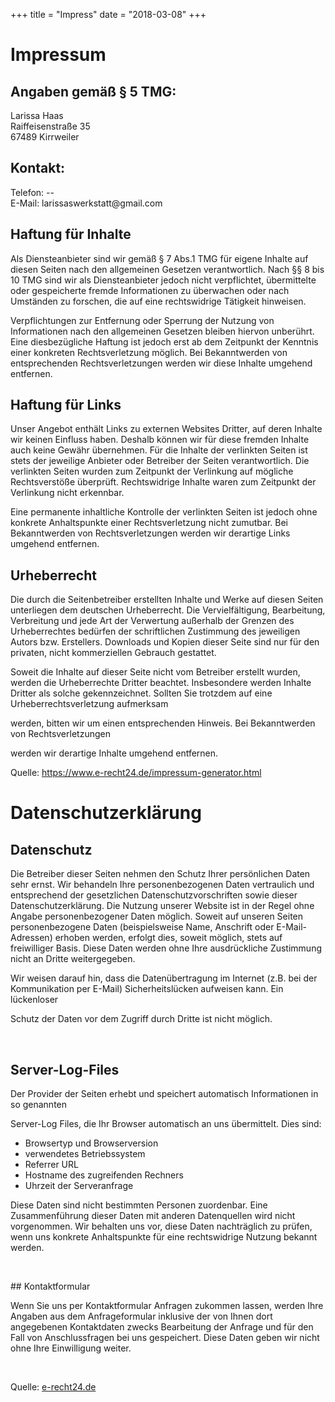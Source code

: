 +++
title = "Impress"
date = "2018-03-08"
+++

<h1>Impressum</h1> <h2>Angaben gem&auml;&szlig; &sect; 5 TMG:</h2> <p>Larissa Haas<br />
Raiffeisenstra&szlig;e 35<br /> 67489 Kirrweiler</p> <h2>Kontakt:</h2> <p>Telefon: --<br /> E-Mail:
larissaswerkstatt@gmail.com</p> <h2>Haftung f&uuml;r Inhalte</h2> <p>Als Diensteanbieter sind wir
gem&auml;&szlig; &sect; 7 Abs.1 TMG f&uuml;r eigene Inhalte auf diesen Seiten nach den allgemeinen
Gesetzen verantwortlich. Nach &sect;&sect; 8 bis 10 TMG sind wir als Diensteanbieter jedoch nicht
verpflichtet, &uuml;bermittelte oder gespeicherte fremde Informationen zu &uuml;berwachen oder nach
Umst&auml;nden zu forschen, die auf eine rechtswidrige T&auml;tigkeit hinweisen.</p>
<p>Verpflichtungen zur Entfernung oder Sperrung der Nutzung von Informationen nach den allgemeinen
Gesetzen bleiben hiervon unber&uuml;hrt. Eine diesbez&uuml;gliche Haftung ist jedoch erst ab dem
Zeitpunkt der Kenntnis einer konkreten Rechtsverletzung m&ouml;glich. Bei Bekanntwerden von
entsprechenden Rechtsverletzungen werden wir diese Inhalte umgehend entfernen.</p> <h2>Haftung
f&uuml;r Links</h2> <p>Unser Angebot enth&auml;lt Links zu externen Websites Dritter, auf deren Inhalte
wir keinen Einfluss haben. Deshalb k&ouml;nnen wir f&uuml;r diese fremden Inhalte auch keine
Gew&auml;hr &uuml;bernehmen. F&uuml;r die Inhalte der verlinkten Seiten ist stets der jeweilige Anbieter
oder Betreiber der Seiten verantwortlich. Die verlinkten Seiten wurden zum Zeitpunkt der Verlinkung auf
m&ouml;gliche Rechtsverst&ouml;&szlig;e &uuml;berpr&uuml;ft. Rechtswidrige Inhalte waren zum
Zeitpunkt der Verlinkung nicht erkennbar.</p> <p>Eine permanente inhaltliche Kontrolle der verlinkten
Seiten ist jedoch ohne konkrete Anhaltspunkte einer Rechtsverletzung nicht zumutbar. Bei
Bekanntwerden von Rechtsverletzungen werden wir derartige Links umgehend entfernen.</p>
<h2>Urheberrecht</h2> <p>Die durch die Seitenbetreiber erstellten Inhalte und Werke auf diesen Seiten
unterliegen dem deutschen Urheberrecht. Die Vervielf&auml;ltigung, Bearbeitung, Verbreitung und jede
Art der Verwertung au&szlig;erhalb der Grenzen des Urheberrechtes bed&uuml;rfen der schriftlichen
Zustimmung des jeweiligen Autors bzw. Erstellers. Downloads und Kopien dieser Seite sind nur f&uuml;r
den privaten, nicht kommerziellen Gebrauch gestattet.</p> <p>Soweit die Inhalte auf dieser Seite nicht
vom Betreiber erstellt wurden, werden die Urheberrechte Dritter beachtet. Insbesondere werden Inhalte
Dritter als solche gekennzeichnet. Sollten Sie trotzdem auf eine Urheberrechtsverletzung aufmerksam

werden, bitten wir um einen entsprechenden Hinweis. Bei Bekanntwerden von Rechtsverletzungen

werden wir derartige Inhalte umgehend entfernen.</p> <p>Quelle: <a href="https://www.e-
recht24.de/impressum-generator.html">https://www.e-recht24.de/impressum-generator.html</a></p>

# Datenschutzerkl&auml;rung
## Datenschutz
Die Betreiber dieser Seiten nehmen den Schutz Ihrer pers&ouml;nlichen Daten sehr ernst. Wir behandeln Ihre personenbezogenen Daten vertraulich und entsprechend der gesetzlichen Datenschutzvorschriften sowie dieser Datenschutzerkl&auml;rung. Die Nutzung unserer Website ist in der Regel ohne Angabe
personenbezogener Daten m&ouml;glich. Soweit auf unseren Seiten personenbezogene Daten
(beispielsweise Name, Anschrift oder E-Mail-Adressen) erhoben werden, erfolgt dies, soweit
m&ouml;glich, stets auf freiwilliger Basis. Diese Daten werden ohne Ihre ausdr&uuml;ckliche Zustimmung
nicht an Dritte weitergegeben.</p> <p>Wir weisen darauf hin, dass die Daten&uuml;bertragung im Internet
(z.B. bei der Kommunikation per E-Mail) Sicherheitsl&uuml;cken aufweisen kann. Ein l&uuml;ckenloser

Schutz der Daten vor dem Zugriff durch Dritte ist nicht m&ouml;glich.</p><p>&nbsp;</p> 
## Server-Log-Files</h2> <p>Der Provider der Seiten erhebt und speichert automatisch Informationen in so genannten

Server-Log Files, die Ihr Browser automatisch an uns &uuml;bermittelt. Dies sind:</p> <ul>
<li>Browsertyp und Browserversion</li> <li>verwendetes Betriebssystem</li> <li>Referrer URL</li>
<li>Hostname des zugreifenden Rechners</li> <li>Uhrzeit der Serveranfrage</li> </ul> <p>Diese Daten
sind nicht bestimmten Personen zuordenbar. Eine Zusammenf&uuml;hrung dieser Daten mit anderen
Datenquellen wird nicht vorgenommen. Wir behalten uns vor, diese Daten nachtr&auml;glich zu
pr&uuml;fen, wenn uns konkrete Anhaltspunkte f&uuml;r eine rechtswidrige Nutzung bekannt
werden.</p><p>&nbsp;</p> 
## Kontaktformular</h2> <p>Wenn Sie uns per Kontaktformular Anfragen
zukommen lassen, werden Ihre Angaben aus dem Anfrageformular inklusive der von Ihnen dort
angegebenen Kontaktdaten zwecks Bearbeitung der Anfrage und f&uuml;r den Fall von Anschlussfragen
bei uns gespeichert. Diese Daten geben wir nicht ohne Ihre Einwilligung weiter.</p><p>&nbsp;</p>
<p>Quelle: <a href="https://www.e-recht24.de">e-recht24.de</a></p>